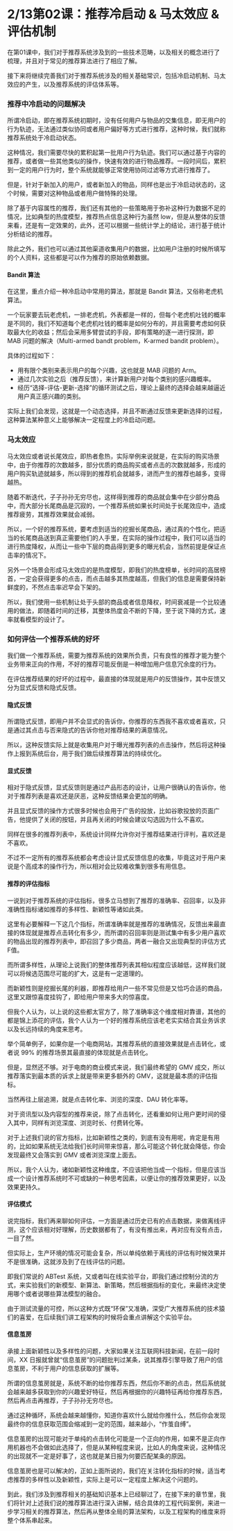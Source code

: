 # 2/13第02课：推荐冷启动 & 马太效应 & 评估机制

在第01课中，我们对于推荐系统涉及到的一些技术范畴，以及相关的概念进行了梳理，并且对于常见的推荐算法进行了相应了解。

接下来将继续完善我们对于推荐系统涉及的相关基础常识，包括冷启动机制、马太效应的产生，以及推荐系统的评估体系等。

### 推荐中冷启动的问题解决

所谓冷启动，即在推荐系统初期时，没有任何用户与物品的交集信息，即无用户的行为轨迹，无法通过类似协同或者用户偏好等方式进行推荐，这种时候，我们就称推荐系统处于冷启动状态。

这种情况，我们需要尽快的累积起第一批用户行为轨迹。我们可以通过基于内容的推荐，或者做一些其他类似的操作，快速有效的进行物品推荐。一段时间后，累积到一定的用户行为时，整个系统就能够正常使用协同过滤等方式进行推荐了。

但是，针对于新加入的用户，或者新加入的物品，同样也是出于冷启动状态的，这个时候，需要对这种物品或者用户做特殊的处理。

除了基于内容属性的推荐，我们还有其他的一些策略用于弥补这种行为数据不足的情况，比如典型的热度模型，推荐热点信息这种行为虽然 low，但是从整体的反馈来看，还是有一定效果的，此外，还可以根据一些统计学上的结论，进行基于统计分析结论的推荐。

除此之外，我们也可以通过其他渠道收集用户的数据，比如用户注册的时候所填写的个人资料，这些都是可以作为推荐的原始依赖数据。

#### Bandit 算法

在这里，重点介绍一种冷启动中常用的算法，那就是 Bandit 算法，又俗称老虎机算法。

一个玩家要去玩老虎机，一排老虎机，外表都是一样的，但每个老虎机吐钱的概率是不同的，我们不知道每个老虎机吐钱的概率是如何分布的，并且需要考虑如何获取最大化的收益；然后会采用多臂尝试的手段，即有策略的逐一进行探测，即 MAB 问题的解决（Multi-armed bandt problem，K-armed bandit problem）。

具体的过程如下：

- 用有限个类别来表示用户的每个兴趣，这也就是 MAB 问题的 Arm。
- 通过几次实验之后（推荐反馈），来计算新用户对每个类别的感兴趣概率。
- 经历“选择-评估-更新-选择”的循环测试之后，理论上最终的选择会越来越逼近用户真正感兴趣的类别。

实际上我们会发现，这就是一个动态选择，并且不断通过反馈来更新选择的过程，这种算法某种意义上能够解决一定程度上的冷启动问题。

### 马太效应

马太效应或者说长尾效应，即热者愈热，实际举例来说就是，在实际的购买场景中，由于你推荐的次数越多，部分优质的商品购买或者点击的次数就越多，形成的用户购买轨迹就越多，所以得到的推荐机会就越多，进而产生的推荐也越多，变得越热。

随着不断迭代，子子孙孙无穷尽也，这样得到推荐的商品就会集中在少部分商品中，而大部分长尾商品是沉寂的，一个推荐系统如果长时间处于长尾效应中，造成推荐疲劳，其推荐效果就会减弱。

所以，一个好的推荐系统，要考虑到适当的挖掘长尾商品，通过真的个性化，把适当的长尾商品送到真正需要他们的人手里，在实际的操作过程中，我们可以适当的进行热度降权，从而让一些中下层的商品得到更多的曝光机会，当然前提是保证点击率的情况下。

另外一个场景会形成马太效应的是热度模型，即我们的热度榜单，长时间的高居榜首，一定会获得更多的点击，而点击越多其热度越高，但我们的信息是需要保持新鲜度的，不然点击率迟早会下架的。

所以，我们使用一些机制让处于头部的商品或者信息降权，时间衰减是一个比较通用的做法，即随着时间的迁移，其整体热度会不断的下降，至于说下降的方式，速率就看模型的设计了。

### 如何评估一个推荐系统的好坏

我们做一个推荐系统，需要为推荐系统的效果所负责，只有良性的推荐才能为整个业务带来正向的作用，不好的推荐可能反倒是一种增加用户信息冗余度的行为。

在评估推荐结果的好坏的过程中，最直接的体现就是用户的反馈操作，其中反馈又分为显式反馈和隐式反馈。

#### 隐式反馈

所谓隐式反馈，即用户并不会显式的告诉你，你推荐的东西我不喜欢或者喜欢，只是通过其点击与否来隐式的告诉你他对推荐结果的满意情况。

所以，这种反馈实际上就是收集用户对于曝光推荐列表的点击操作，然后将这种操作上报到系统后台，用于我们做后续推荐算法的持续优化。

#### 显式反馈

相对于隐式反馈，显式反馈则是通过产品形态的设计，让用户很确认的告诉你，他对于推荐列表是喜欢还是厌恶，这种反馈结果会更加的明确。

并且显式反馈的操作方式很多时候也会用于广告的投放，比如谷歌投放的页面广告，他提供了关闭的按钮，并且再关闭的时候会建议勾选因为什么不喜欢。

同样在很多的推荐列表中，系统设计同样允许你对于推荐结果进行评判，喜欢还是不喜欢。

不过不一定所有的推荐系统都会考虑设计显式反馈信息的收集，毕竟这对于用户来说是个高成本的操作行为，所以相对会比较难收集到很多有用信息。

#### 推荐的评估指标

一说到对于推荐系统的评估指标，很多立马想到了推荐的准确率、召回率，以及非准确性指标诸如推荐的多样性、新颖性等诸如此类。

这里有必要解释一下这几个指标，所谓准确率就是推荐的准确情况，反馈出来最直接的体现就是推荐点击转化有多少，而所谓的召回率则是测试集中有多少用户喜欢的物品出现的推荐列表中，即召回了多少商品，两者一融合又出现典型的评估方式F值。

而所谓多样性，从理论上说我们的整体推荐列表其相似程度应该越低，这样我们就可以将候选范围尽可能的扩大，这是有一定道理的。

而新颖性则是挖掘长尾的利器，即推荐给用户一些不常见但是又恰巧合适的商品，这里又跟惊喜度挂钩了，即给用户带来多大的惊喜度。

但我个人认为，以上说的这些都太官方了，除了准确率这个维度相对靠谱，其他的都是锦上添花的评估，我个人认为一个好的推荐系统应该老老实实结合其业务诉求以及长远持续的角度来思考。

举个简单例子，如果你是一个电商网站，其推荐系统的直接效果就是点击转化，或者说 99% 的推荐场景其最直接的体现就是点击转化。

但是，显然还不够。对于电商的商业模式来说，我们最终希望的 GMV 成交，所以推荐落实到最本质的诉求上就是带来更多额外的 GMV，这就是最本质的评估指标。

当然再往上层追溯，就是点击转化率、浏览的深度、DAU 转化率等。

对于资讯型以及内容型的推荐来说，除了点击转化，还看重如何让用户更时间的侵入其中，同样有浏览深度、浏览时长、付费转化等。

对于上述我们说的官方指标，比如新颖性之类的，到底有没有用呢，肯定是有用的，比如如果系统无法给我们长时间带来惊喜，那么可能这个转化就会降低，你会发现最终又会落实到 GMV 或者浏览深度上面去。

所以，我个人认为，诸如新颖性这种维度，不应该把他当成一个指标，但是应该当成一个设计推荐系统时不可或缺的一种思考因素，以便让你的推荐效果更好，以及效果更持久。

#### 评估模式

说完指标，我们再来聊如何评估，一方面是通过历史已有的点击数据，来做离线评测，这个应该相对好理解，历史数据都有了，有没有推出来，再对应有没有点击，一目了然。

但实际上，生产环境的情况可能会复杂，所以单纯依赖于离线的评估有时候效果并不是很准确，这就涉及到了在线评估的问题。

即我们常说的 ABTest 系统，又或者叫在线实验平台，即我们通过控制分流的方式，来实验我们的新模型、新算法、新策略，然后根据指标的变化，来最终决定使用哪个或者说哪些算法模型的融合。

由于测试流量的可控，所以这种方式既“环保”又准确，深受广大推荐系统的技术猿们的喜爱，在后续我们讲工程架构的时候将会重点讲解这个实验平台。

#### 信息茧房

承接上面新颖性以及多样性的问题，大家如果关注互联网科技新闻，在前一段时间，XX 日报就曾就“信息茧房”的问题批判过某条，说其推荐引擎导致了用户的信息茧房，不利于用户的信息获取的扩展等。

所谓的信息茧房就是，系统不断的给你推荐东西，然后你不断的点击，然后系统就会越来越多获取到你的兴趣爱好特征，然后再根据你的兴趣特征再给你推荐东西，然后再点击再推荐，子子孙孙无穷尽也。

通过这种循环，系统会越来越懂你，知道你喜欢什么就给你推什么，然后你会发现最终你的信息获取范围会缩减到一定的范围，越来越小，“作茧自缚”。

信息茧房的出现可能对于单纯的点击转化可能是一个正向的作用，如果不是正向作用机器也不会做如此选择了，但是从某种程度来说，比如人的角度来说，这种情况的出现就不一定是好事了，这也就是某日报为何要匹配某条的原因。

信息茧房也是可以解决的，正如上面所说的，我们在关注转化指标的时候，适当考虑推荐的多样性以及新颖性，实际上是可以一定程度上解决这个问题的。

到此，我们涉及到推荐相关的基础知识基本上已经聊过了，在接下来的章节里，我们将针对上述我们说的推荐算法进行深入讲解，结合具体的工程代码案例，来进一步学习相关的推荐算法，然后再从整体全局的算法架构，以及工程架构的维度来将整个体系串起来。